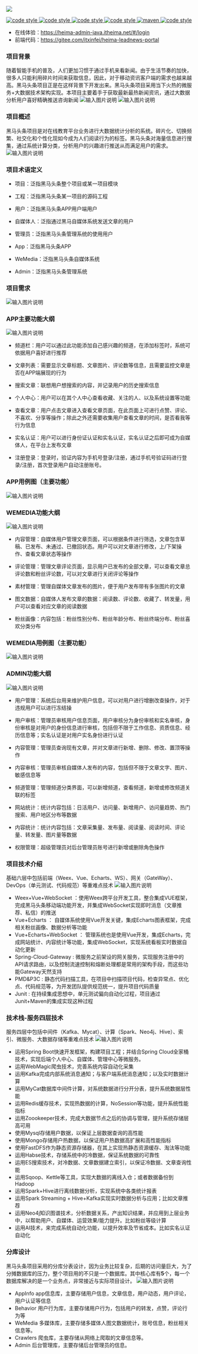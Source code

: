 ![](docs/logo_index.png)

<p align="center">
  <a href="https://gitee.com/itxinfei">
    <img alt="code style" src="https://img.shields.io/badge/心飞为你飞-https%3A%2F%2Fgitee.com%2Fitxinfei-green">
  </a> 
  <a href="https://qm.qq.com/cgi-bin/qm/qr?k=9yLlyD1dRBL97xmBKw43zRt0-6xg8ohb&jump_from=webapi">
    <img alt="code style" src="https://img.shields.io/badge/QQ群-661543188-red">
  </a> 
  <a href="http://mail.qq.com/cgi-bin/qm_share?t=qm_mailme&email=f0hLSE9OTkdHTT8ODlEcEBI">
    <img alt="code style" src="https://img.shields.io/badge/mail-747011882@qq.com-red">
  </a> 

  <a href=" ">
    <img alt="code style" src="https://img.shields.io/badge/JDK-1.8%2B-brightgreen">
  </a> 
  <a href=" ">
    <img alt="maven" src="https://img.shields.io/badge/maven-3.6.3%2B-yellowgreen">
  </a>
  <a href=" ">
    <img alt="code style" src="https://img.shields.io/badge/license-Apache-green">
  </a> 
</p>

- 在线体验：https://heima-admin-java.itheima.net/#/login
- 前端代码：https://gitee.com/itxinfei/heima-leadnews-portal

### 项目背景
随着智能手机的普及，人们更加习惯于通过手机来看新闻。由于生活节奏的加快，很多人只能利用碎片时间来获取信息，因此，对于移动资讯客户端的需求也越来越高。黑马头条项目正是在这样背景下开发出来。黑马头条项目采用当下火热的微服务+大数据技术架构实现。本项目主要着手于获取最新最热新闻资讯，通过大数据分析用户喜好精确推送咨询新闻
![输入图片说明](https://images.gitee.com/uploads/images/2020/0710/175353_b59dbfbd_800553.png "屏幕截图.png")
![输入图片说明](https://images.gitee.com/uploads/images/2020/0710/175418_aa1d9e1c_800553.png "屏幕截图.png")

### 项目概述
黑马头条项目是对在线教育平台业务进行大数据统计分析的系统。碎片化、切换频繁、社交化和个性化现如今成为人们阅读行为的标签。黑马头条对海量信息进行搜集，通过系统计算分类，分析用户的兴趣进行推送从而满足用户的需求。
![输入图片说明](https://images.gitee.com/uploads/images/2020/0710/175439_fb39f224_800553.png "屏幕截图.png")

### 项目术语定义
- 项目：泛指黑马头条整个项目或某一项目模块
- 工程：泛指黑马头条某一项目的源码工程

- 用户：泛指黑马头条APP用户端用户
- 自媒体人：泛指通过黑马自媒体系统发送文章的用户
- 管理员：泛指黑马头条管理系统的使用用户

- App：泛指黑马头条APP
- WeMedia：泛指黑马头条自媒体系统
- Admin：泛指黑马头条管理系统

### 项目需求
![输入图片说明](https://images.gitee.com/uploads/images/2020/0710/175529_3895ae59_800553.png "屏幕截图.png")

### APP主要功能大纲
![输入图片说明](https://images.gitee.com/uploads/images/2020/0710/175550_5a33f7f3_800553.png "屏幕截图.png")

- 频道栏：用户可以通过此功能添加自己感兴趣的频道，在添加标签时，系统可依据用户喜好进行推荐
- 文章列表：需要显示文章标题、文章图片、评论数等信息，且需要监控文章是否在APP端展现的行为

- 搜索文章：联想用户想搜索的内容，并记录用户的历史搜索信息
- 个人中心：用户可以在其个人中心查看收藏、关注的人、以及系统设置等功能
- 查看文章：用户点击文章进入查看文章页面，在此页面上可进行点赞、评论、不喜欢、分享等操作；除此之外还需要收集用户查看文章的时间，是否看我等行为信息

- 实名认证：用户可以进行身份证认证和实名认证，实名认证之后即可成为自媒体人，在平台上发布文章
- 注册登录：登录时，验证内容为手机号登录/注册，通过手机号验证码进行登录/注册，首次登录用户自动注册账号。


### APP用例图（主要功能）
![输入图片说明](https://images.gitee.com/uploads/images/2020/0710/175630_fd9446d5_800553.png "屏幕截图.png")

### WEMEDIA功能大纲
![输入图片说明](https://images.gitee.com/uploads/images/2020/0710/175643_e2a2d1eb_800553.png "屏幕截图.png")
- 内容管理：自媒体用户管理文章页面，可以根据条件进行筛选，文章包含草稿、已发布、未通过、已撤回状态。用户可以对文章进行修改，上/下架操作、查看文章状态等操作
- 评论管理：管理文章评论页面，显示用户已发布的全部文章，可以查看文章总评论数和粉丝评论数，可以对文章进行关闭评论等操作

- 素材管理：管理自媒体文章发布的图片，便于用户发布带有多张图片的文章

- 图文数据：自媒体人发布文章的数据：阅读数、评论数、收藏了、转发量，用户可以查看对应文章的阅读数据
- 粉丝画像：内容包括：粉丝性别分布、粉丝年龄分布、粉丝终端分布、粉丝喜欢分类分布

### WEMEDIA用例图（主要功能）
![输入图片说明](https://images.gitee.com/uploads/images/2020/0710/175753_dca8d85d_800553.png "屏幕截图.png")

### ADMIN功能大纲
![输入图片说明](https://images.gitee.com/uploads/images/2020/0710/175828_5fcafc22_800553.png "屏幕截图.png")

- 用户管理：系统后台用来维护用户信息，可以对用户进行增删改查操作，对于违规用户可以进行冻结操
- 用户审核：管理员审核用户信息页面，用户审核分为身份审核和实名审核，身份审核是对用户的身份信息进行审核，包括但不限于工作信息、资质信息、经历信息等；实名认证是对用户实名身份进行认证

- 内容管理：管理员查询现有文章，并对文章进行新增、删除、修改、置顶等操作
- 内容审核：管理员审核自媒体人发布的内容，包括但不限于文章文字、图片、敏感信息等
- 频道管理：管理频道分类界面，可以新增频道，查看频道，新增或修改频道关联的标签

- 网站统计：统计内容包括：日活用户、访问量、新增用户、访问量趋势、热门搜索、用户地区分布等数据
- 内容统计：统计内容包括：文章采集量、发布量、阅读量、阅读时间、评论量、转发量、图片量等数据

- 权限管理：超级管理员对后台管理员账号进行新增或删除角色操作

### 项目技术介绍
基础六层中包括前端（Weex、Vue、Echarts、WS）、网关（GateWay）、DevOps（单元测试、代码规范）等重难点技术
![输入图片说明](https://images.gitee.com/uploads/images/2020/0710/180016_202fce0e_800553.png "屏幕截图.png")
- Weex+Vue+WebSocket ：使用Weex跨平台开发工具，整合集成VUE框架，完成黑马头条移动端功能开发，并集成WebSocket实现即时消息（文章推荐、私信）的推送
- Vue+Echarts ： 自媒体系统使用Vue开发关键，集成Echarts图表框架，完成相关粉丝画像、数据分析等功能
- Vue+Echarts+WebSocket ： 管理系统也是使用Vue开发，集成Echarts，完成网站统计、内容统计等功能，集成WebSocket，实现系统看板实时数据自动化更新
- Spring-Cloud-Gateway : 微服务之前架设的网关服务，实现服务注册中的API请求路由，以及控制流速控制和熔断处理都是常用的架构手段，而这些功能Gateway天然支持
- PMD&P3C : 静态代码扫描工具，在项目中扫描项目代码，检查异常点、优化点、代码规范等，为开发团队提供规范统一，提升项目代码质量
- Junit : 在持续集成思想中，单元测试偏向自动化过程，项目通过Junit+Maven的集成实现这种过程

### 技术栈-服务四层技术
服务四层中包括中间件（Kafka、Mycat）、计算（Spark、Neo4j、Hive）、索引、微服务、大数据存储等重难点技术
![输入图片说明](https://images.gitee.com/uploads/images/2020/0710/180044_19815441_800553.png "屏幕截图.png")
- 运用Spring Boot快速开发框架，构建项目工程；并结合Spring Cloud全家桶技术，实现后端个人中心、自媒体、管理中心等微服务。
- 运用WebMagic爬虫技术，完善系统内容自动化采集
- 运用Kafka完成内部系统消息通知；与客户端系统消息通知；以及实时数据计算
- 运用MyCat数据库中间件计算，对系统数据进行分开分表，提升系统数据层性能
- 运用Redis缓存技术，实现热数据的计算，NoSession等功能，提升系统性能指标
- 运用Zoookeeper技术，完成大数据节点之后的协调与管理，提升系统存储层高可用
- 使用Mysql存储用户数据，以保证上层数据查询的高性能
- 使用Mongo存储用户热数据，以保证用户热数据高扩展和高性能指标
- 使用FastDFS作为静态资源存储器，在其上实现热静态资源缓存、淘汰等功能
- 运用Habse技术，存储系统中的冷数据，保证系统数据的可靠性
- 运用ES搜索技术，对冷数据、文章数据建立索引，以保证冷数据、文章查询性能
- 运用Sqoop、Kettle等工具，实现大数据的离线入仓；或者数据备份到Hadoop
- 运用Spark+Hive进行离线数据分析，实现系统中各类统计报表
- 运用Spark Streaming + Hive+Kafka实现实时数据分析与应用；比如文章推荐
- 运用Neo4j知识图谱技术，分析数据关系，产出知识结果，并应用到上层业务中，以帮助用户、自媒体、运营效果/能力提升。比如粉丝等级计算
- 运用AI技术，来完成系统自动化功能，以提升效率及节省成本。比如实名认证自动化

### 分库设计
黑马头条项目采用的分库分表设计，因为业务比较复杂，后期的访问量巨大，为了分摊数据库的压力，整个项目用的不只是一个数据库。其中核心库有**5**个，每一个数据库解决的是一个业务点，非常接近与实际项目设计。
![输入图片说明](https://images.gitee.com/uploads/images/2020/0710/180322_2bd743c7_800553.png "屏幕截图.png")
- AppInfo  app信息库，主要存储用户信息，文章信息，用户动态，用户评论，用户认证等信息
- Behavior  用户行为库，主要存储用户行为，包括用户的转发，点赞，评论行为等
- WeMedia  多媒体库，主要存储多媒体人图文数据统计，账号信息，粉丝相关信息等。
- Crawlers  爬虫库，主要存储从网络上爬取的文章信息等。
- Admin  后台管理库，主要存储后台管理员的信息。

